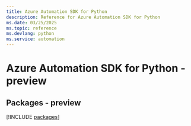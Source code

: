 ```yaml
---
title: Azure Automation SDK for Python
description: Reference for Azure Automation SDK for Python
ms.date: 03/25/2025
ms.topic: reference
ms.devlang: python
ms.service: automation
---
```

# Azure Automation SDK for Python - preview
## Packages - preview
[!INCLUDE [packages](automation-index.md)]